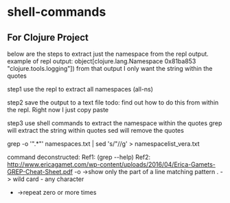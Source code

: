 # shell-commands
## For Clojure Project
 below are the steps to extract just the namespace from the repl output.
 example of repl output: 
 object[clojure.lang.Namespace 0x81ba853 "clojure.tools.logging"])
 from that output I only want the string within the quotes

 step1 use the repl to extract all namespaces
(all-ns)

 step2 save the output to a text file
 todo: find out how to do this from within the repl. Right now I just copy paste

 step3 use shell commands to extract the namespace within the quotes
 grep will extract the string within quotes
 sed will remove the quotes

grep -o '".*"' namespaces.txt | sed 's/"//g' > namespacelist_vera.txt

 command deconstructed:
 Ref1: (grep --help) 
 Ref2: http://www.ericagamet.com/wp-content/uploads/2016/04/Erica-Gamets-GREP-Cheat-Sheet.pdf
 -o ->show only the part of a line matching pattern
 . -> wild card - any character
 * ->repeat zero or more times
